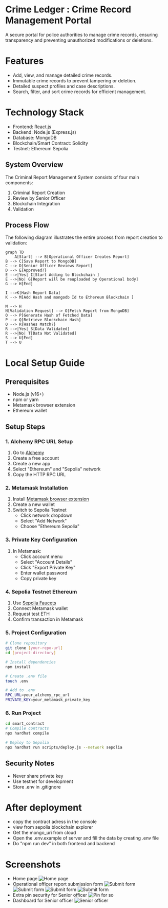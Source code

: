 # Crime Ledger : Crime Record Management Portal
A secure portal for police authorities to manage crime records, ensuring transparency and preventing unauthorized modifications or deletions.

# Features
- Add, view, and manage detailed crime records.
- Immutable crime records to prevent tampering or deletion.
- Detailed suspect profiles and case descriptions.
- Search, filter, and sort crime records for efficient management.

# Technology Stack
- Frontend: React.js
- Backend: Node.js (Express.js)
- Database: MongoDB 
- Blockchain/Smart Contract: Solidity
- Testnet: Ethereum Sepolia


## System Overview

The Criminal Report Management System consists of four main components:

1. Criminal Report Creation
2. Review by Senior Officer
3. Blockchain Integration
4. Validation

## Process Flow

The following diagram illustrates the entire process from report creation to validation:

```mermaid
graph TD
    A[Start] --> B[Operational Officer Creates Report] 
B --> C[Save Report to MongoDB] 
C --> D[Senior Officer Reviews Report] 
D --> E{Approved?} 
E -->|Yes| I[Start Adding to Blockchain ] 
E -->|No| G[Report will be reuploaded by Operational body] 
G --> H[End] 
 
I -->K[Hash Report Data] 
K --> M[Add Hash and mongodb Id to Ethereum Blockchain ] 

M --> H 
N[Validation Request] --> O[Fetch Report from MongoDB] 
O --> P[Generate Hash of Fetched Data] 
P --> Q[Retrieve Blockchain Hash] 
Q --> R{Hashes Match?} 
R -->|Yes| S[Data Validated] 
R -->|No| T[Data Not Validated] 
S --> U[End] 
T --> U
```

# Local Setup Guide

## Prerequisites
- Node.js (v16+)
- npm or yarn
- Metamask browser extension
- Ethereum wallet

## Setup Steps

### 1. Alchemy RPC URL Setup
1. Go to [Alchemy](https://www.alchemy.com/)
2. Create a free account
3. Create a new app
4. Select "Ethereum" and "Sepolia" network
5. Copy the HTTP RPC URL

### 2. Metamask Installation
1. Install [Metamask browser extension](https://metamask.io/download/)
2. Create a new wallet
3. Switch to Sepolia Testnet
   - Click network dropdown
   - Select "Add Network"
   - Choose "Ethereum Sepolia"

### 3. Private Key Configuration
1. In Metamask:
   - Click account menu
   - Select "Account Details"
   - Click "Export Private Key"
   - Enter wallet password
   - Copy private key

### 4. Sepolia Testnet Ethereum
1. Use [Sepolia Faucets](https://sepoliafaucet.com/)
2. Connect Metamask wallet
3. Request test ETH
4. Confirm transaction in Metamask

### 5. Project Configuration
```bash
# Clone repository
git clone [your-repo-url]
cd [project-directory]

# Install dependencies
npm install

# Create .env file
touch .env

# Add to .env
RPC_URL=your_alchemy_rpc_url
PRIVATE_KEY=your_metamask_private_key
```

### 6. Run Project
```bash
cd smart_contract
# Compile contracts
npx hardhat compile

# Deploy to Sepolia
npx hardhat run scripts/deploy.js --network sepolia
```

## Security Notes
- Never share private key
- Use testnet for development
- Store .env in .gitignore

# After deployment
- copy the contract adress in the console
- view from sepolia blockchain explorer
- Get the mongo_uri from cloud 
- Open the .env.example of server and fill the data by creating .env file
- Do "npm run dev" in both frontend and backend


# Screenshots 
- Home page
![Home page](./assests/homepage.jpeg)
- Operational officer report submission form
![Submit form](./assests/oo1.jpeg)
![Submit form](./assests/oo2.jpeg)
![Submit form](./assests/oo3.jpeg)
![Submit form](./assests/oo4.jpeg)
- Extra pin security for Senior officer
![Pin for so](assests/sopin.jpeg)
- Dashboard for Senior officer
![Senior officer](./assests/oodashboard.jpeg)


